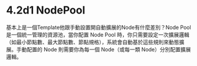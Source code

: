# 4.2d1 NodePool

基本上是一個Template他跟手動設置開自動擴展的Node有什麼差別？Node Pool 是一個統一管理的資源池，當你配置 Node Pool 時，你只需要設定一次擴展邏輯（如最小節點數、最大節點數、節點規格），系統會自動基於這些規則來動態擴展。手動配置的 Node 則需要你為每一個 Node（或每一類 Node）分別配置擴展邏輯。
